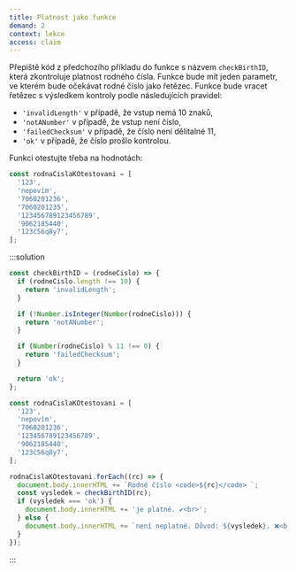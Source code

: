 ```yaml
---
title: Platnost jako funkce
demand: 2
context: lekce
access: claim
---
```


Přepiště kód z předchozího příkladu do funkce s názvem `checkBirthID`, která zkontroluje platnost rodného čísla. Funkce bude mít jeden parametr, ve kterém bude očekávat rodné číslo jako řetězec. Funkce bude vracet řetězec s výsledkem kontroly podle následujících pravidel:

- `'invalidLength'` v případě, že vstup nemá 10 znaků,
- `'notANumber'` v případě, že vstup není číslo,
- `'failedChecksum'` v případě, že číslo není dělitalné 11,
- `'ok'` v případě, že číslo prošlo kontrolou.

Funkci otestujte třeba na hodnotách:

```js
const rodnaCislaKOtestovani = [
  '123',
  'nepovím',
  '7060201236',
  '7060201235',
  '123456789123456789',
  '9062185440',
  '123č56q8y7',
];
```

:::solution

```js
const checkBirthID = (rodneCislo) => {
  if (rodneCislo.length !== 10) {
    return 'invalidLength';
  }

  if (!Number.isInteger(Number(rodneCislo))) {
    return 'notANumber';
  }

  if (Number(rodneCislo) % 11 !== 0) {
    return 'failedChecksum';
  }

  return 'ok';
};

const rodnaCislaKOtestovani = [
  '123',
  'nepovím',
  '7060201236',
  '123456789123456789',
  '9062185440',
  '123č56q8y7',
];

rodnaCislaKOtestovani.forEach((rc) => {
  document.body.innerHTML += `Rodné číslo <code>${rc}</code> `;
  const vysledek = checkBirthID(rc);
  if (vysledek === 'ok') {
    document.body.innerHTML += 'je platné. ✔️<br>';
  } else {
    document.body.innerHTML += `není neplatné. Důvod: ${vysledek}. ❌<br>`;
  }
});
```

:::
